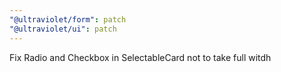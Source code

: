 ```yaml
---
"@ultraviolet/form": patch
"@ultraviolet/ui": patch
---
```


Fix Radio and Checkbox in SelectableCard not to take full witdh
